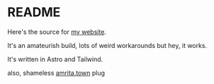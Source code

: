 # README

Here's the source for [my website](https://adithyanair.com).

It's an amateurish build, lots of weird workarounds but hey, it works.

It's written in Astro and Tailwind.

also, shameless [amrita.town](https://amrita.town) plug
